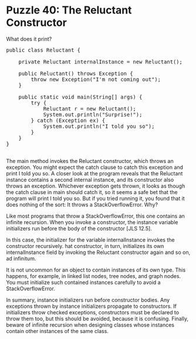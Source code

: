 # Puzzle 40: The Reluctant Constructor

What does it print?

<pre>
public class Reluctant {

    private Reluctant internalInstance = new Reluctant();

    public Reluctant() throws Exception {
        throw new Exception("I'm not coming out");
    }

    public static void main(String[] args) {
        try {
            Reluctant r = new Reluctant();
            System.out.println("Surprise!");
        } catch (Exception ex) {
            System.out.println("I told you so");
        }
    }
}

</pre>


The main method invokes the Reluctant constructor, which throws an exception. 
You might expect the catch clause to catch this exception and print I told you so. 
A closer look at the program reveals that the Reluctant instance contains a second internal instance, 
and its constructor also throws an exception. Whichever exception gets thrown, 
it looks as though the catch clause in main should catch it, 
so it seems a safe bet that the program will print I told you so. 
But if you tried running it, you found that it does nothing of the sort: It throws a StackOverflowError. Why?


Like most programs that throw a StackOverflowError, this one contains an infinite recursion.
When you invoke a constructor, the instance variable initializers run before the body of the constructor [JLS 12.5].


In this case, the initializer for the variable internalInstance invokes the constructor recursively.
hat constructor, in turn, initializes its own internalInstance field by invoking 
the Reluctant constructor again and so on, ad infinitum.

It is not uncommon for an object to contain instances of its own type. 
This happens, for example, in linked list nodes, tree nodes, and graph nodes. 
You must initialize such contained instances carefully to avoid a StackOverflowError.


In summary, instance initializers run before constructor bodies. 
Any exceptions thrown by instance initializers propagate to constructors. 
If initializers throw checked exceptions, constructors must be declared to throw them too, 
but this should be avoided, because it is confusing. Finally, beware of infinite recursion 
when designing classes whose instances contain other instances of the same class.
